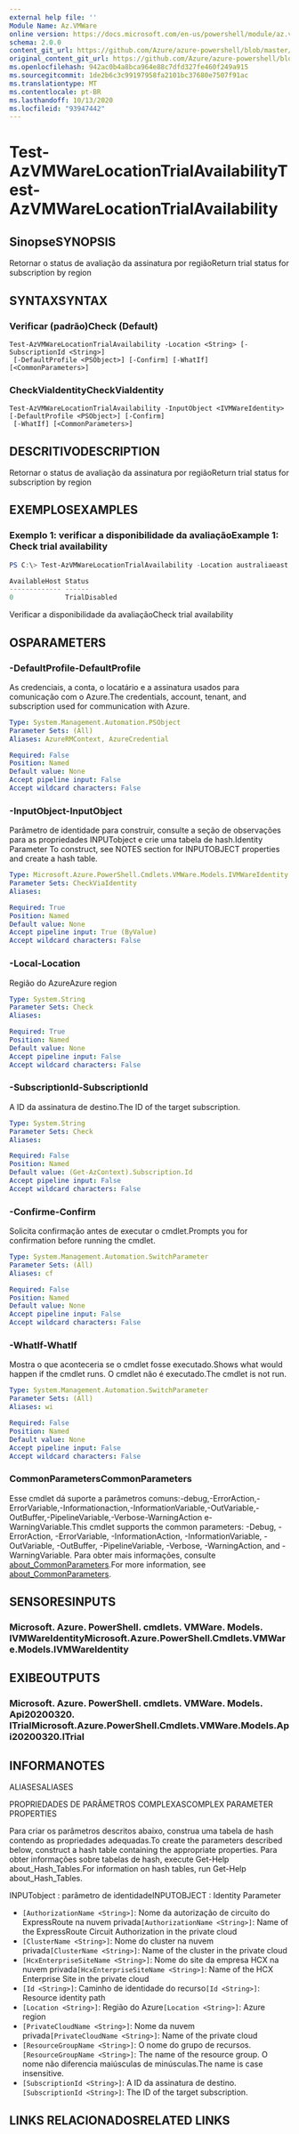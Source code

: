 ```yaml
---
external help file: ''
Module Name: Az.VMWare
online version: https://docs.microsoft.com/en-us/powershell/module/az.vmware/test-azvmwarelocationtrialavailability
schema: 2.0.0
content_git_url: https://github.com/Azure/azure-powershell/blob/master/src/VMWare/help/Test-AzVMWareLocationTrialAvailability.md
original_content_git_url: https://github.com/Azure/azure-powershell/blob/master/src/VMWare/help/Test-AzVMWareLocationTrialAvailability.md
ms.openlocfilehash: 942ac0b4a8bca964e88c7dfd327fe460f249a915
ms.sourcegitcommit: 1de2b6c3c99197958fa2101bc37680e7507f91ac
ms.translationtype: MT
ms.contentlocale: pt-BR
ms.lasthandoff: 10/13/2020
ms.locfileid: "93947442"
---
```

# <span data-ttu-id="e077a-101">Test-AzVMWareLocationTrialAvailability</span><span class="sxs-lookup"><span data-stu-id="e077a-101">Test-AzVMWareLocationTrialAvailability</span></span>

## <span data-ttu-id="e077a-102">Sinopse</span><span class="sxs-lookup"><span data-stu-id="e077a-102">SYNOPSIS</span></span>
<span data-ttu-id="e077a-103">Retornar o status de avaliação da assinatura por região</span><span class="sxs-lookup"><span data-stu-id="e077a-103">Return trial status for subscription by region</span></span>

## <span data-ttu-id="e077a-104">SYNTAX</span><span class="sxs-lookup"><span data-stu-id="e077a-104">SYNTAX</span></span>

### <span data-ttu-id="e077a-105">Verificar (padrão)</span><span class="sxs-lookup"><span data-stu-id="e077a-105">Check (Default)</span></span>
```
Test-AzVMWareLocationTrialAvailability -Location <String> [-SubscriptionId <String>]
 [-DefaultProfile <PSObject>] [-Confirm] [-WhatIf] [<CommonParameters>]
```

### <span data-ttu-id="e077a-106">CheckViaIdentity</span><span class="sxs-lookup"><span data-stu-id="e077a-106">CheckViaIdentity</span></span>
```
Test-AzVMWareLocationTrialAvailability -InputObject <IVMWareIdentity> [-DefaultProfile <PSObject>] [-Confirm]
 [-WhatIf] [<CommonParameters>]
```

## <span data-ttu-id="e077a-107">DESCRITIVO</span><span class="sxs-lookup"><span data-stu-id="e077a-107">DESCRIPTION</span></span>
<span data-ttu-id="e077a-108">Retornar o status de avaliação da assinatura por região</span><span class="sxs-lookup"><span data-stu-id="e077a-108">Return trial status for subscription by region</span></span>

## <span data-ttu-id="e077a-109">EXEMPLOS</span><span class="sxs-lookup"><span data-stu-id="e077a-109">EXAMPLES</span></span>

### <span data-ttu-id="e077a-110">Exemplo 1: verificar a disponibilidade da avaliação</span><span class="sxs-lookup"><span data-stu-id="e077a-110">Example 1: Check trial availability</span></span>
```powershell
PS C:\> Test-AzVMWareLocationTrialAvailability -Location australiaeast

AvailableHost Status
------------- ------
0             TrialDisabled
```

<span data-ttu-id="e077a-111">Verificar a disponibilidade da avaliação</span><span class="sxs-lookup"><span data-stu-id="e077a-111">Check trial availability</span></span>

## <span data-ttu-id="e077a-112">OS</span><span class="sxs-lookup"><span data-stu-id="e077a-112">PARAMETERS</span></span>

### <span data-ttu-id="e077a-113">-DefaultProfile</span><span class="sxs-lookup"><span data-stu-id="e077a-113">-DefaultProfile</span></span>
<span data-ttu-id="e077a-114">As credenciais, a conta, o locatário e a assinatura usados para comunicação com o Azure.</span><span class="sxs-lookup"><span data-stu-id="e077a-114">The credentials, account, tenant, and subscription used for communication with Azure.</span></span>

```yaml
Type: System.Management.Automation.PSObject
Parameter Sets: (All)
Aliases: AzureRMContext, AzureCredential

Required: False
Position: Named
Default value: None
Accept pipeline input: False
Accept wildcard characters: False
```

### <span data-ttu-id="e077a-115">-InputObject</span><span class="sxs-lookup"><span data-stu-id="e077a-115">-InputObject</span></span>
<span data-ttu-id="e077a-116">Parâmetro de identidade para construir, consulte a seção de observações para as propriedades INPUTobject e crie uma tabela de hash.</span><span class="sxs-lookup"><span data-stu-id="e077a-116">Identity Parameter To construct, see NOTES section for INPUTOBJECT properties and create a hash table.</span></span>

```yaml
Type: Microsoft.Azure.PowerShell.Cmdlets.VMWare.Models.IVMWareIdentity
Parameter Sets: CheckViaIdentity
Aliases:

Required: True
Position: Named
Default value: None
Accept pipeline input: True (ByValue)
Accept wildcard characters: False
```

### <span data-ttu-id="e077a-117">-Local</span><span class="sxs-lookup"><span data-stu-id="e077a-117">-Location</span></span>
<span data-ttu-id="e077a-118">Região do Azure</span><span class="sxs-lookup"><span data-stu-id="e077a-118">Azure region</span></span>

```yaml
Type: System.String
Parameter Sets: Check
Aliases:

Required: True
Position: Named
Default value: None
Accept pipeline input: False
Accept wildcard characters: False
```

### <span data-ttu-id="e077a-119">-SubscriptionId</span><span class="sxs-lookup"><span data-stu-id="e077a-119">-SubscriptionId</span></span>
<span data-ttu-id="e077a-120">A ID da assinatura de destino.</span><span class="sxs-lookup"><span data-stu-id="e077a-120">The ID of the target subscription.</span></span>

```yaml
Type: System.String
Parameter Sets: Check
Aliases:

Required: False
Position: Named
Default value: (Get-AzContext).Subscription.Id
Accept pipeline input: False
Accept wildcard characters: False
```

### <span data-ttu-id="e077a-121">-Confirme</span><span class="sxs-lookup"><span data-stu-id="e077a-121">-Confirm</span></span>
<span data-ttu-id="e077a-122">Solicita confirmação antes de executar o cmdlet.</span><span class="sxs-lookup"><span data-stu-id="e077a-122">Prompts you for confirmation before running the cmdlet.</span></span>

```yaml
Type: System.Management.Automation.SwitchParameter
Parameter Sets: (All)
Aliases: cf

Required: False
Position: Named
Default value: None
Accept pipeline input: False
Accept wildcard characters: False
```

### <span data-ttu-id="e077a-123">-WhatIf</span><span class="sxs-lookup"><span data-stu-id="e077a-123">-WhatIf</span></span>
<span data-ttu-id="e077a-124">Mostra o que aconteceria se o cmdlet fosse executado.</span><span class="sxs-lookup"><span data-stu-id="e077a-124">Shows what would happen if the cmdlet runs.</span></span>
<span data-ttu-id="e077a-125">O cmdlet não é executado.</span><span class="sxs-lookup"><span data-stu-id="e077a-125">The cmdlet is not run.</span></span>

```yaml
Type: System.Management.Automation.SwitchParameter
Parameter Sets: (All)
Aliases: wi

Required: False
Position: Named
Default value: None
Accept pipeline input: False
Accept wildcard characters: False
```

### <span data-ttu-id="e077a-126">CommonParameters</span><span class="sxs-lookup"><span data-stu-id="e077a-126">CommonParameters</span></span>
<span data-ttu-id="e077a-127">Esse cmdlet dá suporte a parâmetros comuns:-debug,-ErrorAction,-ErrorVariable,-Informationaction,-InformationVariable,-OutVariable,-OutBuffer,-PipelineVariable,-Verbose-WarningAction e-WarningVariable.</span><span class="sxs-lookup"><span data-stu-id="e077a-127">This cmdlet supports the common parameters: -Debug, -ErrorAction, -ErrorVariable, -InformationAction, -InformationVariable, -OutVariable, -OutBuffer, -PipelineVariable, -Verbose, -WarningAction, and -WarningVariable.</span></span> <span data-ttu-id="e077a-128">Para obter mais informações, consulte [about_CommonParameters](http://go.microsoft.com/fwlink/?LinkID=113216).</span><span class="sxs-lookup"><span data-stu-id="e077a-128">For more information, see [about_CommonParameters](http://go.microsoft.com/fwlink/?LinkID=113216).</span></span>

## <span data-ttu-id="e077a-129">SENSORES</span><span class="sxs-lookup"><span data-stu-id="e077a-129">INPUTS</span></span>

### <span data-ttu-id="e077a-130">Microsoft. Azure. PowerShell. cmdlets. VMWare. Models. IVMWareIdentity</span><span class="sxs-lookup"><span data-stu-id="e077a-130">Microsoft.Azure.PowerShell.Cmdlets.VMWare.Models.IVMWareIdentity</span></span>

## <span data-ttu-id="e077a-131">EXIBE</span><span class="sxs-lookup"><span data-stu-id="e077a-131">OUTPUTS</span></span>

### <span data-ttu-id="e077a-132">Microsoft. Azure. PowerShell. cmdlets. VMWare. Models. Api20200320. ITrial</span><span class="sxs-lookup"><span data-stu-id="e077a-132">Microsoft.Azure.PowerShell.Cmdlets.VMWare.Models.Api20200320.ITrial</span></span>

## <span data-ttu-id="e077a-133">INFORMA</span><span class="sxs-lookup"><span data-stu-id="e077a-133">NOTES</span></span>

<span data-ttu-id="e077a-134">ALIASES</span><span class="sxs-lookup"><span data-stu-id="e077a-134">ALIASES</span></span>

<span data-ttu-id="e077a-135">PROPRIEDADES DE PARÂMETROS COMPLEXAS</span><span class="sxs-lookup"><span data-stu-id="e077a-135">COMPLEX PARAMETER PROPERTIES</span></span>

<span data-ttu-id="e077a-136">Para criar os parâmetros descritos abaixo, construa uma tabela de hash contendo as propriedades adequadas.</span><span class="sxs-lookup"><span data-stu-id="e077a-136">To create the parameters described below, construct a hash table containing the appropriate properties.</span></span> <span data-ttu-id="e077a-137">Para obter informações sobre tabelas de hash, execute Get-Help about_Hash_Tables.</span><span class="sxs-lookup"><span data-stu-id="e077a-137">For information on hash tables, run Get-Help about_Hash_Tables.</span></span>


<span data-ttu-id="e077a-138">INPUTobject <IVMWareIdentity> : parâmetro de identidade</span><span class="sxs-lookup"><span data-stu-id="e077a-138">INPUTOBJECT <IVMWareIdentity>: Identity Parameter</span></span>
  - <span data-ttu-id="e077a-139">`[AuthorizationName <String>]`: Nome da autorização de circuito do ExpressRoute na nuvem privada</span><span class="sxs-lookup"><span data-stu-id="e077a-139">`[AuthorizationName <String>]`: Name of the ExpressRoute Circuit Authorization in the private cloud</span></span>
  - <span data-ttu-id="e077a-140">`[ClusterName <String>]`: Nome do cluster na nuvem privada</span><span class="sxs-lookup"><span data-stu-id="e077a-140">`[ClusterName <String>]`: Name of the cluster in the private cloud</span></span>
  - <span data-ttu-id="e077a-141">`[HcxEnterpriseSiteName <String>]`: Nome do site da empresa HCX na nuvem privada</span><span class="sxs-lookup"><span data-stu-id="e077a-141">`[HcxEnterpriseSiteName <String>]`: Name of the HCX Enterprise Site in the private cloud</span></span>
  - <span data-ttu-id="e077a-142">`[Id <String>]`: Caminho de identidade do recurso</span><span class="sxs-lookup"><span data-stu-id="e077a-142">`[Id <String>]`: Resource identity path</span></span>
  - <span data-ttu-id="e077a-143">`[Location <String>]`: Região do Azure</span><span class="sxs-lookup"><span data-stu-id="e077a-143">`[Location <String>]`: Azure region</span></span>
  - <span data-ttu-id="e077a-144">`[PrivateCloudName <String>]`: Nome da nuvem privada</span><span class="sxs-lookup"><span data-stu-id="e077a-144">`[PrivateCloudName <String>]`: Name of the private cloud</span></span>
  - <span data-ttu-id="e077a-145">`[ResourceGroupName <String>]`: O nome do grupo de recursos.</span><span class="sxs-lookup"><span data-stu-id="e077a-145">`[ResourceGroupName <String>]`: The name of the resource group.</span></span> <span data-ttu-id="e077a-146">O nome não diferencia maiúsculas de minúsculas.</span><span class="sxs-lookup"><span data-stu-id="e077a-146">The name is case insensitive.</span></span>
  - <span data-ttu-id="e077a-147">`[SubscriptionId <String>]`: A ID da assinatura de destino.</span><span class="sxs-lookup"><span data-stu-id="e077a-147">`[SubscriptionId <String>]`: The ID of the target subscription.</span></span>

## <span data-ttu-id="e077a-148">LINKS RELACIONADOS</span><span class="sxs-lookup"><span data-stu-id="e077a-148">RELATED LINKS</span></span>


